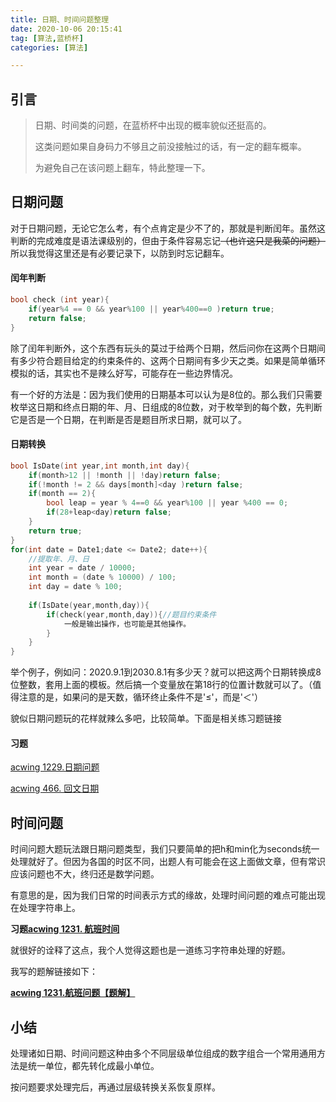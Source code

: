 ```yaml
---
title: 日期、时间问题整理
date: 2020-10-06 20:15:41
tag: [算法,蓝桥杯]
categories: [算法]

---
```


## 引言

> 日期、时间类的问题，在蓝桥杯中出现的概率貌似还挺高的。
>
> 这类问题如果自身码力不够且之前没接触过的话，有一定的翻车概率。
>
> 为避免自己在该问题上翻车，特此整理一下。

<!--more-->

## 日期问题

对于日期问题，无论它怎么考，有个点肯定是少不了的，那就是判断闰年。虽然这判断的完成难度是语法课级别的，但由于条件容易忘记~~（也许这只是我菜的问题）~~所以我觉得这里还是有必要记录下，以防到时忘记翻车。

#### 闰年判断

```c++
bool check (int year){
    if(year%4 == 0 && year%100 || year%400==0 )return true;
    return false;
}
```

除了闰年判断外，这个东西有玩头的莫过于给两个日期，然后问你在这两个日期间有多少符合题目给定的约束条件的、这两个日期间有多少天之类。如果是简单循环模拟的话，其实也不是辣么好写，可能存在一些边界情况。

有一个好的方法是：因为我们使用的日期基本可以认为是8位的。那么我们只需要枚举这日期和终点日期的年、月、日组成的8位数，对于枚举到的每个数，先判断它是否是一个日期，在判断是否是题目所求日期，就可以了。

#### 日期转换

```c++
bool IsDate(int year,int month,int day){
    if(month>12 || !month || !day)return false;
    if(!month != 2 && days[month]<day )return false;
    if(month == 2){
        bool leap = year % 4==0 && year%100 || year %400 == 0;
        if(28+leap<day)return false;
    }
    return true;
}
for(int date = Date1;date <= Date2; date++){
    //提取年、月、日
    int year = date / 10000;
    int month = (date % 10000) / 100;
    int day = date % 100;
 
    if(IsDate(year,month,day)){
        if(check(year,month,day)){//题目约束条件
            一般是输出操作，也可能是其他操作。
	    }
    }
}
```

举个例子，例如问：2020.9.1到2030.8.1有多少天？就可以把这两个日期转换成8位整数，套用上面的模板。然后搞一个变量放在第18行的位置计数就可以了。（值得注意的是，如果问的是天数，循环终止条件不是'≤'，而是'＜'）

貌似日期问题玩的花样就辣么多吧，比较简单。下面是相关练习题链接

#### 习题

[acwing 1229.日期问题](https://www.acwing.com/problem/content/1231/)

[acwing 466. 回文日期](https://www.acwing.com/problem/content/description/468/)



## 时间问题

时间问题大题玩法跟日期问题类型，我们只要简单的把h和min化为seconds统一处理就好了。但因为各国的时区不同，出题人有可能会在这上面做文章，但有常识应该问题也不大，终归还是数学问题。

有意思的是，因为我们日常的时间表示方式的缘故，处理时间问题的难点可能出现在处理字符串上。

**习题[acwing 1231. 航班时间](https://www.acwing.com/problem/content/description/1233/)** 

就很好的诠释了这点，我个人觉得这题也是一道练习字符串处理的好题。

我写的题解链接如下：

**[acwing 1231.航班问题【题解】](#)**

## 小结

处理诸如日期、时间问题这种由多个不同层级单位组成的数字组合一个常用通用方法是统一单位，都先转化成最小单位。

按问题要求处理完后，再通过层级转换关系恢复原样。

